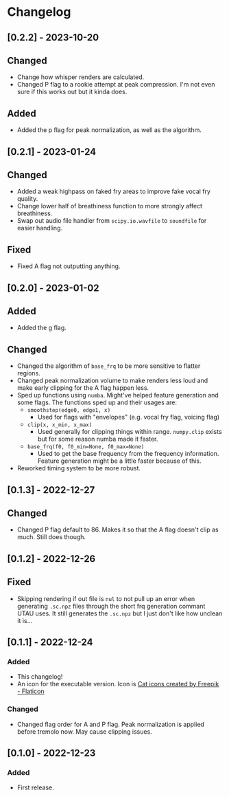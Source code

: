 # Changelog

## [0.2.2] - 2023-10-20

## Changed
 - Change how whisper renders are calculated.
 - Changed P flag to a rookie attempt at peak compression. I'm not even sure if this works out but it kinda does.

## Added
 - Added the p flag for peak normalization, as well as the algorithm.

## [0.2.1] - 2023-01-24

## Changed
 - Added a weak highpass on faked fry areas to improve fake vocal fry quality.
 - Change lower half of breathiness function to more strongly affect breathiness.
 - Swap out audio file handler from `scipy.io.wavfile` to `soundfile` for easier handling.

## Fixed
 - Fixed A flag not outputting anything.

## [0.2.0] - 2023-01-02

## Added
 - Added the g flag.

## Changed
 - Changed the algorithm of `base_frq` to be more sensitive to flatter regions.
 - Changed peak normalization volume to make renders less loud and make early clipping for the A flag happen less.
 - Sped up functions using `numba`. Might've helped feature generation and some flags. The functions sped up and their usages are:
	- `smoothstep(edge0, edge1, x)`
		- Used for flags with "envelopes" (e.g. vocal fry flag, voicing flag)
	- `clip(x, x_min, x_max)`
		- Used generally for clipping things within range. `numpy.clip` exists but for some reason numba made it faster.
	- `base_frq(f0, f0_min=None, f0_max=None)`
		- Used to get the base frequency from the frequency information. Feature generation might be a little faster because of this.
 - Reworked timing system to be more robust.
 
## [0.1.3] - 2022-12-27

## Changed
 - Changed P flag default to 86. Makes it so that the A flag doesn't clip as much. Still does though.

## [0.1.2] - 2022-12-26

## Fixed
 - Skipping rendering if out file is `nul` to not pull up an error when generating `.sc.npz` files through the short frq generation commant UTAU uses. It still generates the `.sc.npz` but I just don't like how unclean it is...

## [0.1.1] - 2022-12-24

### Added
 - This changelog!
 - An icon for the executable version. Icon is [Cat icons created by Freepik - Flaticon](https://www.flaticon.com/free-icons/cat)

### Changed
 - Changed flag order for A and P flag. Peak normalization is applied before tremolo now. May cause clipping issues.

## [0.1.0] - 2022-12-23

### Added
 - First release.
